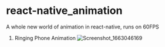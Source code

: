 # react-native_animation
A whole new world of animation in react-native, runs on 60FPS

1. Ringing Phone Animation
![Screenshot_1663046169](https://user-images.githubusercontent.com/71460522/189815029-2c5d5480-3b89-42c3-ad3e-385f45745d4f.png)

